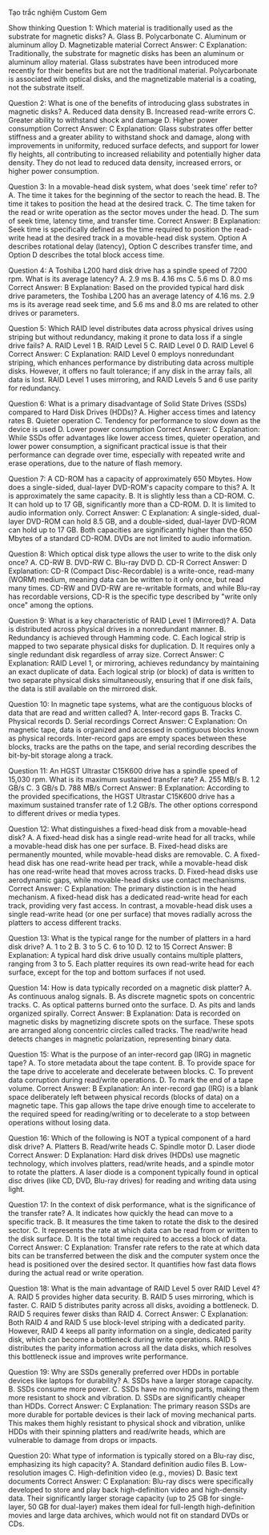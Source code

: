 Tạo trắc nghiệm
Custom Gem

Show thinking
Question 1: Which material is traditionally used as the substrate for magnetic disks?
A. Glass
B. Polycarbonate
C. Aluminum or aluminum alloy
D. Magnetizable material
Correct Answer: C
Explanation: Traditionally, the substrate for magnetic disks has been an aluminum or aluminum alloy material. Glass substrates have been introduced more recently for their benefits but are not the traditional material. Polycarbonate is associated with optical disks, and the magnetizable material is a coating, not the substrate itself.

Question 2: What is one of the benefits of introducing glass substrates in magnetic disks?
A. Reduced data density
B. Increased read-write errors
C. Greater ability to withstand shock and damage
D. Higher power consumption
Correct Answer: C
Explanation: Glass substrates offer better stiffness and a greater ability to withstand shock and damage, along with improvements in uniformity, reduced surface defects, and support for lower fly heights, all contributing to increased reliability and potentially higher data density. They do not lead to reduced data density, increased errors, or higher power consumption.

Question 3: In a movable-head disk system, what does 'seek time' refer to?
A. The time it takes for the beginning of the sector to reach the head.
B. The time it takes to position the head at the desired track.
C. The time taken for the read or write operation as the sector moves under the head.
D. The sum of seek time, latency time, and transfer time.
Correct Answer: B
Explanation: Seek time is specifically defined as the time required to position the read-write head at the desired track in a movable-head disk system. Option A describes rotational delay (latency), Option C describes transfer time, and Option D describes the total block access time.

Question 4: A Toshiba L200 hard disk drive has a spindle speed of 7200 rpm. What is its average latency?
A. 2.9 ms
B. 4.16 ms
C. 5.6 ms
D. 8.0 ms
Correct Answer: B
Explanation: Based on the provided typical hard disk drive parameters, the Toshiba L200 has an average latency of 4.16 ms. 2.9 ms is its average read seek time, and 5.6 ms and 8.0 ms are related to other drives or parameters.

Question 5: Which RAID level distributes data across physical drives using striping but without redundancy, making it prone to data loss if a single drive fails?
A. RAID Level 1
B. RAID Level 5
C. RAID Level 0
D. RAID Level 6
Correct Answer: C
Explanation: RAID Level 0 employs nonredundant striping, which enhances performance by distributing data across multiple disks. However, it offers no fault tolerance; if any disk in the array fails, all data is lost. RAID Level 1 uses mirroring, and RAID Levels 5 and 6 use parity for redundancy.

Question 6: What is a primary disadvantage of Solid State Drives (SSDs) compared to Hard Disk Drives (HDDs)?
A. Higher access times and latency rates
B. Quieter operation
C. Tendency for performance to slow down as the device is used
D. Lower power consumption
Correct Answer: C
Explanation: While SSDs offer advantages like lower access times, quieter operation, and lower power consumption, a significant practical issue is that their performance can degrade over time, especially with repeated write and erase operations, due to the nature of flash memory.

Question 7: A CD-ROM has a capacity of approximately 650 Mbytes. How does a single-sided, dual-layer DVD-ROM's capacity compare to this?
A. It is approximately the same capacity.
B. It is slightly less than a CD-ROM.
C. It can hold up to 17 GB, significantly more than a CD-ROM.
D. It is limited to audio information only.
Correct Answer: C
Explanation: A single-sided, dual-layer DVD-ROM can hold 8.5 GB, and a double-sided, dual-layer DVD-ROM can hold up to 17 GB. Both capacities are significantly higher than the 650 Mbytes of a standard CD-ROM. DVDs are not limited to audio information.

Question 8: Which optical disk type allows the user to write to the disk only once?
A. CD-RW
B. DVD-RW
C. Blu-ray DVD
D. CD-R
Correct Answer: D
Explanation: CD-R (Compact Disc-Recordable) is a write-once, read-many (WORM) medium, meaning data can be written to it only once, but read many times. CD-RW and DVD-RW are re-writable formats, and while Blu-ray has recordable versions, CD-R is the specific type described by "write only once" among the options.

Question 9: What is a key characteristic of RAID Level 1 (Mirrored)?
A. Data is distributed across physical drives in a nonredundant manner.
B. Redundancy is achieved through Hamming code.
C. Each logical strip is mapped to two separate physical disks for duplication.
D. It requires only a single redundant disk regardless of array size.
Correct Answer: C
Explanation: RAID Level 1, or mirroring, achieves redundancy by maintaining an exact duplicate of data. Each logical strip (or block) of data is written to two separate physical disks simultaneously, ensuring that if one disk fails, the data is still available on the mirrored disk.

Question 10: In magnetic tape systems, what are the contiguous blocks of data that are read and written called?
A. Inter-record gaps
B. Tracks
C. Physical records
D. Serial recordings
Correct Answer: C
Explanation: On magnetic tape, data is organized and accessed in contiguous blocks known as physical records. Inter-record gaps are empty spaces between these blocks, tracks are the paths on the tape, and serial recording describes the bit-by-bit storage along a track.

Question 11: An HGST Ultrastar C15K600 drive has a spindle speed of 15,030 rpm. What is its maximum sustained transfer rate?
A. 255 MB/s
B. 1.2 GB/s
C. 3 GB/s
D. 788 MB/s
Correct Answer: B
Explanation: According to the provided specifications, the HGST Ultrastar C15K600 drive has a maximum sustained transfer rate of 1.2 GB/s. The other options correspond to different drives or media types.

Question 12: What distinguishes a fixed-head disk from a movable-head disk?
A. A fixed-head disk has a single read-write head for all tracks, while a movable-head disk has one per surface.
B. Fixed-head disks are permanently mounted, while movable-head disks are removable.
C. A fixed-head disk has one read-write head per track, while a movable-head disk has one read-write head that moves across tracks.
D. Fixed-head disks use aerodynamic gaps, while movable-head disks use contact mechanisms.
Correct Answer: C
Explanation: The primary distinction is in the head mechanism. A fixed-head disk has a dedicated read-write head for each track, providing very fast access. In contrast, a movable-head disk uses a single read-write head (or one per surface) that moves radially across the platters to access different tracks.

Question 13: What is the typical range for the number of platters in a hard disk drive?
A. 1 to 2
B. 3 to 5
C. 6 to 10
D. 12 to 15
Correct Answer: B
Explanation: A typical hard disk drive usually contains multiple platters, ranging from 3 to 5. Each platter requires its own read-write head for each surface, except for the top and bottom surfaces if not used.

Question 14: How is data typically recorded on a magnetic disk platter?
A. As continuous analog signals.
B. As discrete magnetic spots on concentric tracks.
C. As optical patterns burned onto the surface.
D. As pits and lands organized spirally.
Correct Answer: B
Explanation: Data is recorded on magnetic disks by magnetizing discrete spots on the surface. These spots are arranged along concentric circles called tracks. The read/write head detects changes in magnetic polarization, representing binary data.

Question 15: What is the purpose of an inter-record gap (IRG) in magnetic tape?
A. To store metadata about the tape content.
B. To provide space for the tape drive to accelerate and decelerate between blocks.
C. To prevent data corruption during read/write operations.
D. To mark the end of a tape volume.
Correct Answer: B
Explanation: An inter-record gap (IRG) is a blank space deliberately left between physical records (blocks of data) on a magnetic tape. This gap allows the tape drive enough time to accelerate to the required speed for reading/writing or to decelerate to a stop between operations without losing data.

Question 16: Which of the following is NOT a typical component of a hard disk drive?
A. Platters
B. Read/write heads
C. Spindle motor
D. Laser diode
Correct Answer: D
Explanation: Hard disk drives (HDDs) use magnetic technology, which involves platters, read/write heads, and a spindle motor to rotate the platters. A laser diode is a component typically found in optical disc drives (like CD, DVD, Blu-ray drives) for reading and writing data using light.

Question 17: In the context of disk performance, what is the significance of the transfer rate?
A. It indicates how quickly the head can move to a specific track.
B. It measures the time taken to rotate the disk to the desired sector.
C. It represents the rate at which data can be read from or written to the disk surface.
D. It is the total time required to access a block of data.
Correct Answer: C
Explanation: Transfer rate refers to the rate at which data bits can be transferred between the disk and the computer system once the head is positioned over the desired sector. It quantifies how fast data flows during the actual read or write operation.

Question 18: What is the main advantage of RAID Level 5 over RAID Level 4?
A. RAID 5 provides higher data security.
B. RAID 5 uses mirroring, which is faster.
C. RAID 5 distributes parity across all disks, avoiding a bottleneck.
D. RAID 5 requires fewer disks than RAID 4.
Correct Answer: C
Explanation: Both RAID 4 and RAID 5 use block-level striping with a dedicated parity. However, RAID 4 keeps all parity information on a single, dedicated parity disk, which can become a bottleneck during write operations. RAID 5 distributes the parity information across all the data disks, which resolves this bottleneck issue and improves write performance.

Question 19: Why are SSDs generally preferred over HDDs in portable devices like laptops for durability?
A. SSDs have a larger storage capacity.
B. SSDs consume more power.
C. SSDs have no moving parts, making them more resistant to shock and vibration.
D. SSDs are significantly cheaper than HDDs.
Correct Answer: C
Explanation: The primary reason SSDs are more durable for portable devices is their lack of moving mechanical parts. This makes them highly resistant to physical shock and vibration, unlike HDDs with their spinning platters and read/write heads, which are vulnerable to damage from drops or impacts.

Question 20: What type of information is typically stored on a Blu-ray disc, emphasizing its high capacity?
A. Standard definition audio files
B. Low-resolution images
C. High-definition video (e.g., movies)
D. Basic text documents
Correct Answer: C
Explanation: Blu-ray discs were specifically developed to store and play back high-definition video and high-density data. Their significantly larger storage capacity (up to 25 GB for single-layer, 50 GB for dual-layer) makes them ideal for full-length high-definition movies and large data archives, which would not fit on standard DVDs or CDs.
